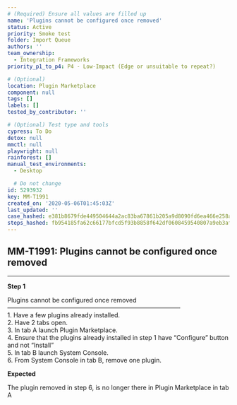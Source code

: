 ```yaml
---
# (Required) Ensure all values are filled up
name: 'Plugins cannot be configured once removed'
status: Active
priority: Smoke test
folder: Import Queue
authors: ''
team_ownership:
  - Integration Frameworks
priority_p1_to_p4: P4 - Low-Impact (Edge or unsuitable to repeat?)

# (Optional)
location: Plugin Marketplace
component: null
tags: []
labels: []
tested_by_contributor: ''

# (Optional) Test type and tools
cypress: To Do
detox: null
mmctl: null
playwright: null
rainforest: []
manual_test_environments:
  - Desktop

  # Do not change
id: 5293932
key: MM-T1991
created_on: '2020-05-06T01:45:03Z'
last_updated: ''
case_hashed: e381b8679fde449504644a2ac83ba67861b205a9d8090fd6ea466e258a4753a728e2f63a6400cac60aed8293c97d2a9b
steps_hashed: fb954185fa62c66177bfcd5f93b8858f642df0608459540807a9eb3af76eaa2e540dca86d6d6a432fdd2862454a1f3ba
---
```


<!-- (Auto-generated) Based on frontmatter's "key" and "name" -->

## MM-T1991: Plugins cannot be configured once removed

---

**Step 1**

Plugins cannot be configured once removed\
————————————————————————————\
1\. Have a few plugins already installed.\
2\. Have 2 tabs open.\
3\. In tab A launch Plugin Marketplace.\
4\. Ensure that the plugins already installed in step 1 have “Configure” button and not “Install”\
5\. In tab B launch System Console.\
6\. From System Console in tab B, remove one plugin.

**Expected**

The plugin removed in step 6, is no longer there in Plugin Marketplace in tab A
